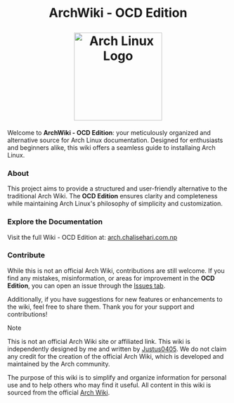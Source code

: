 <h1 align="center">
  
ArchWiki - OCD Edition  

<a href="https://archlinux.org/" target="_blank" rel="noopener noreferrer">
  <img src="https://archlinux.org/static/logos/archlinux-logo-light-scalable.1ae4cc2e2469.svg" width="200" alt="Arch Linux Logo" />
</a>

</h1>

Welcome to **ArchWiki - OCD Edition**: your meticulously organized and alternative source for Arch Linux documentation. Designed for enthusiasts and beginners alike, this wiki offers a seamless guide to installaing Arch Linux.  

### About  

This project aims to provide a structured and user-friendly alternative to the traditional Arch Wiki. The **OCD Edition** ensures clarity and completeness while maintaining Arch Linux's philosophy of simplicity and customization.

### Explore the Documentation  

Visit the full Wiki - OCD Edition at: [arch.chalisehari.com.np](https://arch.chalisehari.com.np)

<!--

[![GitHub Actions Build Status][check]][link]

-->

### Contribute  

While this is not an official Arch Wiki, contributions are still welcome. If you find any mistakes, misinformation, or areas for improvement in the **OCD Edition**, you can open an issue through the [Issues tab](https://github.com/harilvfs/Arch-Wiki/issues/new/choose).  

Additionally, if you have suggestions for new features or enhancements to the wiki, feel free to share them. Thank you for your support and contributions!

> [!NOTE]
> This is not an official Arch Wiki site or affiliated link. This wiki is independently designed by me and written by [Justus0405](https://github.com/Justus0405/Arch-Wiki). We do not claim any credit for the creation of the official Arch Wiki, which is developed and maintained by the Arch community.
>
> The purpose of this wiki is to simplify and organize information for personal use and to help others who may find it useful. All content in this wiki is sourced from the official [Arch Wiki](https://wiki.archlinux.org/title/Main_page).

<!--

[check]: https://github.com/harilvfs/Arch-Wiki/actions/workflows/deploy.yml/badge.svg
[link]: https://github.com/harilvfs/Arch-Wiki/actions/workflows/deploy.yml

-->
